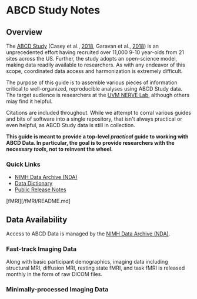 # ABCD Study Notes


## Overview 
The [ABCD Study](https://abcdstudy.org/) (Casey et al., [2018](https://doi.org/10.1016/j.dcn.2018.03.001), Garavan et al., [2018](https://doi.org/10.1016/j.dcn.2018.04.004)) is an unprecedented effort having recruited over 11,000 9-10 year-olds from 21 sites across the US. Further, the study adopts an open-science model, making data readily available to researchers. As with any endeavor of this scope, coordinated data access and harmonization is extremely difficult. 

The purpose of this guide is to assemble various pieces of information critical to well-organized, reproducible analyses using ABCD Study data. The target audience is researchers at the [UVM NERVE Lab](https://blog.uvm.edu/nerve/), although others miay find it helpful. 

Citations are included throughout. While we attempt to corral various guides and bits of software into a single repository, that isn't always practical or even helpful, as ABCD Study data is still in collection.

__This guide is meant to provide a top-level *practical* guide to working with ABCD Data. In particular, the goal is to provide researchers with the necessary *tools*, not to reinvent the wheel.__


### Quick Links

* [NIMH Data Archive (NDA)](https://nda.nih.gov/abcd/)
* [Data Dictionary](https://data-dict.abcdstudy.org/?)
* [Public Release Notes](https://wiki.abcdstudy.org/release-notes/start-page.html)



[fMRI][/fMRI/README.md]  


## Data Availability

Access to ABCD Data is managed by the [NIMH Data Archive (NDA)](https://nda.nih.gov/abcd/). 

### Fast-track Imaging Data
Along with basic participant demographics, imaging data including structural MRI, diffusion MRI, resting state fMRI, and task fMRI is released monthly in the form of raw DICOM files. 

### Minimally-processed Imaging Data





